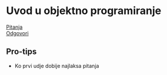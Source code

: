 # Uvod u objektno programiranje

[Pitanja](Pitanja.md)  
[Odgovori](Odgovori.md)

## Pro-tips

- Ko prvi udje dobije najlaksa pitanja


